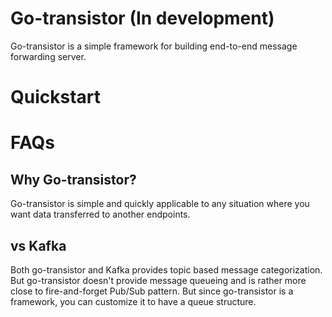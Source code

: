 # Go-transistor (In development)
 Go-transistor is a simple framework for building end-to-end message forwarding server.

# Quickstart

# FAQs
## Why Go-transistor?
 Go-transistor is simple and quickly applicable to any situation where you want data transferred to another endpoints.

## vs Kafka
 Both go-transistor and Kafka provides topic based message categorization. But go-transistor doesn't provide message queueing and is rather more close to fire-and-forget Pub/Sub pattern.
 But since go-transistor is a framework, you can customize it to have a queue structure.